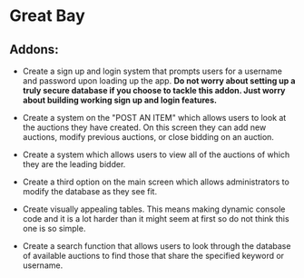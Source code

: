 # Great Bay

## Addons:

- Create a sign up and login system that prompts users for a username and password upon loading up the app. **Do not worry about setting up a truly secure database if you choose to tackle this addon. Just worry about building working sign up and login features.**

- Create a system on the "POST AN ITEM" which allows users to look at the auctions they have created. On this screen they can add new auctions, modify previous auctions, or close bidding on an auction.

- Create a system which allows users to view all of the auctions of which they are the leading bidder.

- Create a third option on the main screen which allows administrators to modify the database as they see fit.

- Create visually appealing tables. This means making dynamic console code and it is a lot harder than it might seem at first so do not think this one is so simple.

- Create a search function that allows users to look through the database of available auctions to find those that share the specified keyword or username.
